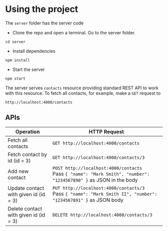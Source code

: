 # Using the project
The `server` folder has the server code
- Clone the repo and open a terminal. Go to the server folder.
```
cd server
```
- Install dependencies
```
npm install
```
- Start the server
```
npm start
```
The server serves `contacts` resource providing standard REST API to work with this resource. To fetch all contacts, for example, make a `GET` request to
```
http://localhost:4000/contacts
```

## APIs
| **Operation**                         | **HTTP Request**                                                                                                      |
|---------------------------------------|-----------------------------------------------------------------------------------------------------------------------|
| Fetch all contacts                    | `GET http://localhost:4000/contacts`                                                                                  |
| Fetch contact by id (id = 3)          | `GET http://localhost:4000/contacts/3`                                                                                |
| Add new contact                       | `POST http://localhost:4000/contacts` <br> Pass `{ "name": "Mark Smith", "number": "1234567890" }` as JSON in the body |
| Update contact with given id (id = 3) | `PUT http://localhost:4000/contacts/3` <br> Pass `{ "name": "Mark Smith II", "number": "1234567891" }` as JSON body   |
| Delete contact with given id (id = 3) | `DELETE http://localhost:4000/contacts/3`                                                                             |